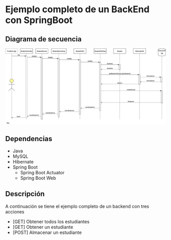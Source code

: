 # Ejemplo completo de un BackEnd con SpringBoot
## Diagrama de secuencia

![ejemplo-full-backend](ejemplo-full-backend.png)

## Dependencias

- Java
- MySQL
- Hibernate
- Spring Boot
  - Spring Boot Actuator
  - Spring Boot Web

## Descripción

A continuación se tiene el ejemplo completo de un backend con tres acciones

- [GET] Obtener todos los estudiantes
- [GET] Obtener un estudiante
- [POST] Almacenar un estudiante

